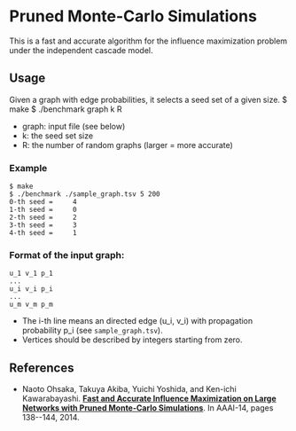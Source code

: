 Pruned Monte-Carlo Simulations
========================

This is a fast and accurate algorithm for the influence maximization problem under the independent cascade model.

## Usage
Given a graph with edge probabilities, it selects a seed set of a given size.
    $ make
    $ ./benchmark graph k R
* graph: input file (see below)
* k: the seed set size
* R: the number of random graphs (larger = more accurate)

### Example

    $ make
    $ ./benchmark ./sample_graph.tsv 5 200
    0-th seed =     4
    1-th seed =     0
    2-th seed =     2
    3-th seed =     3
    4-th seed =     1

### Format of the input graph:
    u_1	v_1	p_1
    ...
    u_i	v_i	p_i
    ...
    u_m	v_m	p_m
* The i-th line means an directed edge (u_i, v_i) with propagation probability p_i (see `sample_graph.tsv`).
* Vertices should be described by integers starting from zero.

## References

* Naoto Ohsaka, Takuya Akiba, Yuichi Yoshida, and Ken-ichi Kawarabayashi. **[Fast and Accurate Influence Maximization on Large Networks with Pruned Monte-Carlo Simulations](http://www.aaai.org/ocs/index.php/AAAI/AAAI14/paper/view/8455/8411)**.
In AAAI-14, pages 138--144, 2014.
